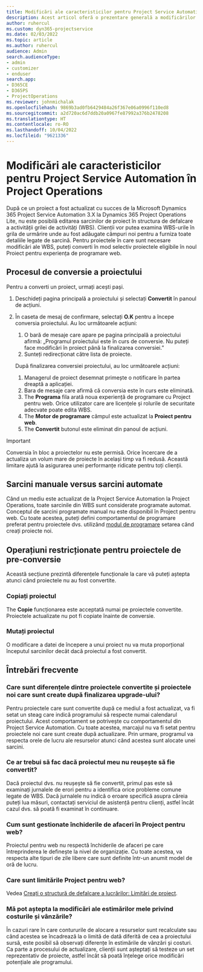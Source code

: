 ```yaml
---
title: Modificări ale caracteristicilor pentru Project Service Automation în Project Operations
description: Acest articol oferă o prezentare generală a modificărilor caracteristicilor pentru Microsoft Dynamics 365 Project Service Automation la Dynamics 365 Project Operations.
author: ruhercul
ms.custom: dyn365-projectservice
ms.date: 02/03/2022
ms.topic: article
ms.author: ruhercul
audience: Admin
search.audienceType:
- admin
- customizer
- enduser
search.app:
- D365CE
- D365PS
- ProjectOperations
ms.reviewer: johnmichalak
ms.openlocfilehash: 9869b3ad0fb6429484a26f367e06a0996f110ed8
ms.sourcegitcommit: a2d720ac6d7ddb20a0967fe87992a376b2478208
ms.translationtype: HT
ms.contentlocale: ro-RO
ms.lasthandoff: 10/04/2022
ms.locfileid: "9621336"
---
```

# <a name="feature-changes-for-project-service-automation-to-project-operations"></a>Modificări ale caracteristicilor pentru Project Service Automation în Project Operations

După ce un proiect a fost actualizat cu succes de la Microsoft Dynamics 365 Project Service Automation 3.X la Dynamics 365 Project Operations Lite, nu este posibilă editarea sarcinilor de proiect în structura de defalcare a activității grilei de activități (WBS). Clienții vor putea examina WBS-urile în grila de urmărire unde au fost adăugate câmpuri noi pentru a furniza toate detaliile legate de sarcină. Pentru proiectele în care sunt necesare modificări ale WBS, puteți converti în mod selectiv proiectele eligibile în noul Proiect pentru experiența de programare web.

## <a name="project-conversion-process"></a>Procesul de conversie a proiectului

Pentru a converti un proiect, urmați acești pași.

1. Deschideți pagina principală a proiectului și selectați **Convertit** în panoul de acțiuni.
1. În caseta de mesaj de confirmare, selectați **O.K** pentru a începe conversia proiectului. Au loc următoarele acțiuni:

    1. O bară de mesaje care apare pe pagina principală a proiectului afirmă: „Programul proiectului este în curs de conversie. Nu puteți face modificări în proiect până la finalizarea conversiei.”
    1. Sunteți redirecționat către lista de proiecte.

    După finalizarea conversiei proiectului, au loc următoarele acțiuni:

    1. Managerul de proiect desemnat primește o notificare în partea dreaptă a aplicației.
    1. Bara de mesaje care afirmă că conversia este în curs este eliminată.
    1. The **Programa** fila arată noua experiență de programare cu Project pentru web. Orice utilizator care are licențele și rolurile de securitate adecvate poate edita WBS.
    1. The **Motor de programare** câmpul este actualizat la **Proiect pentru web**.
    1. The **Convertit** butonul este eliminat din panoul de acțiuni.

> [!IMPORTANT]
> Conversia în bloc a proiectelor nu este permisă. Orice încercare de a actualiza un volum mare de proiecte în același timp va fi redusă. Această limitare ajută la asigurarea unei performanțe ridicate pentru toți clienții.

## <a name="manual-tasks-vs-automatic-tasks"></a>Sarcini manuale versus sarcini automate

Când un mediu este actualizat de la Project Service Automation la Project Operations, toate sarcinile din WBS sunt considerate programate automat. Conceptul de sarcini programate manual nu este disponibil în Project pentru web. Cu toate acestea, puteți defini comportamentul de programare preferat pentru proiectele dvs. utilizând [modul de programare](/project-management/scheduling-modes.md) setarea când creați proiecte noi.

## <a name="restricted-operations-for-pre-conversion-projects"></a>Operațiuni restricționate pentru proiectele de pre-conversie

Această secțiune prezintă diferențele funcționale la care vă puteți aștepta atunci când proiectele nu au fost convertite.

### <a name="copy-project"></a>Copiați proiectul

The **Copie** funcționarea este acceptată numai pe proiectele convertite. Proiectele actualizate nu pot fi copiate înainte de conversie.

### <a name="move-project"></a>Mutați proiectul

O modificare a datei de începere a unui proiect nu va muta proporțional începutul sarcinilor decât dacă proiectul a fost convertit.

## <a name="frequently-asked-questions"></a>Întrebări frecvente

### <a name="what-are-the-differences-between-converted-projects-and-new-projects-that-are-created-after-the-upgrade-has-been-completed"></a>Care sunt diferențele dintre proiectele convertite și proiectele noi care sunt create după finalizarea upgrade-ului?

Pentru proiectele care sunt convertite după ce mediul a fost actualizat, va fi setat un steag care indică programului să respecte numai calendarul proiectului. Acest comportament se potrivește cu comportamentul din Project Service Automation. Cu toate acestea, marcajul nu va fi setat pentru proiectele noi care sunt create după actualizare. Prin urmare, programul va respecta orele de lucru ale resurselor atunci când acestea sunt alocate unei sarcini.

### <a name="what-should-i-do-if-my-project-fails-to-be-converted"></a>Ce ar trebui să fac dacă proiectul meu nu reușește să fie convertit?

Dacă proiectul dvs. nu reușește să fie convertit, primul pas este să examinați jurnalele de erori pentru a identifica orice probleme comune legate de WBS. Dacă jurnalele nu indică o eroare specifică asupra căreia puteți lua măsuri, contactați serviciul de asistență pentru clienți, astfel încât cazul dvs. să poată fi examinat în continuare.

### <a name="how-are-business-closures-handled-in-project-for-the-web"></a>Cum sunt gestionate închiderile de afaceri în Project pentru web?

Proiectul pentru web nu respectă închiderile de afaceri pe care întreprinderea le definește la nivel de organizație. Cu toate acestea, va respecta alte tipuri de zile libere care sunt definite într-un anumit model de oră de lucru.

### <a name="what-are-the-limitations-of-project-for-the-web"></a>Care sunt limitările Project pentru web?

Vedea [Creați o structură de defalcare a lucrărilor: Limitări de proiect](/project-management/create-wbs#project-limitations.md).

### <a name="can-i-expect-changes-to-my-cost-and-sales-estimates"></a>Mă pot aștepta la modificări ale estimărilor mele privind costurile și vânzările?

În cazuri rare în care contururile de alocare a resurselor sunt recalculate sau când acestea se încadrează la o limită de dată diferită de cea a proiectului sursă, este posibil să observați diferențe în estimările de vânzări și costuri. Ca parte a procesului de actualizare, clienții sunt așteptați să testeze un set reprezentativ de proiecte, astfel încât să poată înțelege orice modificări potențiale ale programului.

